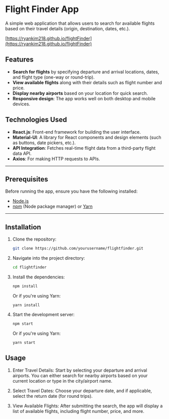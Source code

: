# Flight Finder App

A simple web application that allows users to search for available flights based on their travel details (origin, destination, dates, etc.).

[https://ryankim218.github.io/flightFinder](https://ryankim218.github.io/flightFinder)

## Features

- **Search for flights** by specifying departure and arrival locations, dates, and flight type (one-way or round-trip).
- **View available flights** along with their details such as flight number and price.
- **Display nearby airports** based on your location for quick search.
- **Responsive design**: The app works well on both desktop and mobile devices.

## Technologies Used

- **React.js**: Front-end framework for building the user interface.
- **Material-UI**: A library for React components and design elements (such as buttons, date pickers, etc.).
- **API Integration**: Fetches real-time flight data from a third-party flight data API.
- **Axios**: For making HTTP requests to APIs.

---

## Prerequisites

Before running the app, ensure you have the following installed:

- [Node.js](https://nodejs.org/)
- [npm](https://www.npmjs.com/) (Node package manager) or [Yarn](https://yarnpkg.com/)

---

## Installation

1. Clone the repository:
   ```bash
   git clone https://github.com/yourusername/flightfinder.git
   ```

2. Navigate into the project directory:
   ```bash
   cd flightfinder
   ```

3. Install the dependencies:
   ```bash
   npm install
   ```
   Or if you're using Yarn:
   ```
   yarn install
   ```
4. Start the development server:
   ```bash
   npm start
   ```
   Or if you're using Yarn:
   ```
   yarn start
   ```

## Usage
1. Enter Travel Details: Start by selecting your departure and arrival airports. You can either search for nearby airports based on your current location or type in the city/airport name.

2. Select Travel Dates: Choose your departure date, and if applicable, select the return date (for round trips).

3. View Available Flights: After submitting the search, the app will display a list of available flights, including flight number, price, and more.

